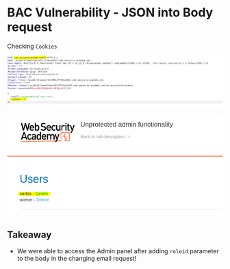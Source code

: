 # BAC Vulnerability - JSON into Body request


Checking ```Cookies``` 

![****](/BAC-BrokenAccessControl/Screenshots/bac4.PNG)

![****](/BAC-BrokenAccessControl/Screenshots/bac1-2.PNG)


## Takeaway

- We were able to access the Admin panel after adding ```roleid``` parameter to the body in the changing email request!